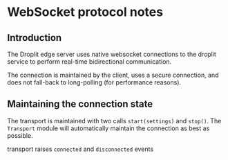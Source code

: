 # WebSocket protocol notes

## Introduction

The Droplit edge server uses native websocket connections to the droplit service to perform real-time bidirectional communication.

The connection is maintained by the client, uses a secure connection, and does not fall-back to long-polling (for performance reasons).

## Maintaining the connection state

The transport is maintained with two calls `start(settings)` and `stop()`. The `Transport` module will automatically maintain the connection as best as possible.

transport raises `connected` and `disconnected` events

